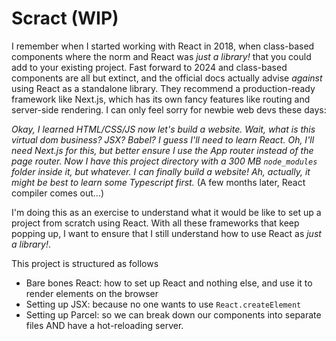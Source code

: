 # Scract (WIP)

I remember when I started working with React in 2018, when class-based components where the norm and React was _just a library!_ that you could add to your existing project. Fast forward to 2024 and class-based components are all but extinct, and the official docs actually advise *against* using React as a standalone library. They recommend a production-ready framework like Next.js, which has its own fancy features like routing and server-side rendering. I can only feel sorry for newbie web devs these days: 

*Okay, I learned HTML/CSS/JS now let's build a website. Wait, what is this virtual dom business? JSX? Babel? I guess I'll need to learn React. Oh, I'll need Next.js for this, but better ensure I use the App router instead of the page router. Now I have this project directory with a 300 MB `node_modules` folder inside it, but whatever. I can finally build a website! Ah, actually, it might be best to learn some Typescript first.* (A few months later, React compiler comes out...)

I'm doing this as an exercise to understand what it would be like to set up a project from scratch using React. With all these frameworks that keep popping up, I want to ensure that I still understand how to use React as _just a library!_.

This project is structured as follows

- Bare bones React: how to set up React and nothing else, and use it to render elements on the browser
- Setting up JSX: because no one wants to use `React.createElement`
- Setting up Parcel: so we can break down our components into separate files AND have a hot-reloading server.
